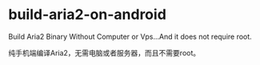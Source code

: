 # build-aria2-on-android
Build Aria2 Binary Without Computer or Vps...And it does not require root.

纯手机端编译Aria2，无需电脑或者服务器，而且不需要root。

